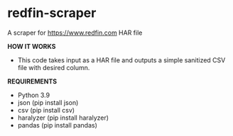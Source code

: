 # redfin-scraper
A scraper for https://www.redfin.com HAR file

**HOW IT WORKS**
- This code takes input as a HAR file and outputs a simple sanitized CSV file with desired column. 

**REQUIREMENTS**
- Python 3.9
- json (pip install json)
- csv (pip install csv)
- haralyzer (pip install haralyzer)
- pandas (pip install pandas)
